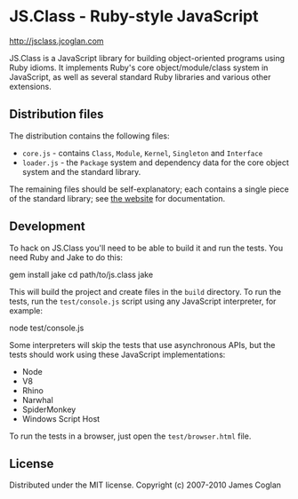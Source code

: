 JS.Class - Ruby-style JavaScript
===

http://jsclass.jcoglan.com

JS.Class is a JavaScript library for building object-oriented programs using Ruby
idioms. It implements Ruby's core object/module/class system in JavaScript, as well
as several standard Ruby libraries and various other extensions.


Distribution files
---

The distribution contains the following files:

* `core.js` - contains `Class`, `Module`, `Kernel`, `Singleton` and `Interface`
* `loader.js` - the `Package` system and dependency data for the core object
  system and the standard library.

The remaining files should be self-explanatory; each contains a single piece of the
standard library; see [the website](http://jsclass.jcoglan.com) for documentation.


Development
---

To hack on JS.Class you'll need to be able to build it and run the tests. You
need Ruby and Jake to do this:

  gem install jake
  cd path/to/js.class
  jake

This will build the project and create files in the `build` directory. To run the
tests, run the `test/console.js` script using any JavaScript interpreter, for
example:

  node test/console.js

Some interpreters will skip the tests that use asynchronous APIs, but the tests
should work using these JavaScript implementations:

  * Node
  * V8
  * Rhino
  * Narwhal
  * SpiderMonkey
  * Windows Script Host

To run the tests in a browser, just open the `test/browser.html` file.


License
---

Distributed under the MIT license.
Copyright (c) 2007-2010 James Coglan

